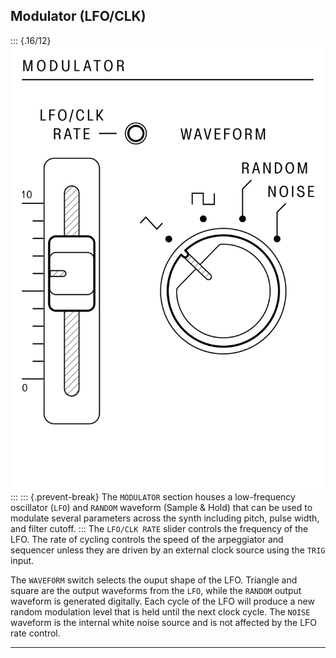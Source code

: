 ## Modulator (LFO/CLK)

<article>

::: {.16/12}
![FIGURE 1.3](assets/sb01-modulator-bw.svg)
:::
::: {.prevent-break}
The `MODULATOR` section houses a low-frequency oscillator (`LFO`) and `RANDOM` waveform (Sample & Hold) that can be used to modulate several parameters across the synth including pitch, pulse width, and filter cutoff.
:::
The `LFO/CLK RATE` slider controls the frequency of the LFO. The rate of cycling controls the speed of the arpeggiator and sequencer unless they are driven by an external clock source using the `TRIG` input.

The `WAVEFORM` switch selects the ouput shape of the LFO. Triangle and square are the output waveforms from the `LFO`, while the `RANDOM` output waveform is generated digitally. Each cycle of the LFO will produce a new random modulation level that is held until the next clock cycle. The `NOISE` waveform is the internal white noise source and is not affected by the LFO rate control.

</article>

---
